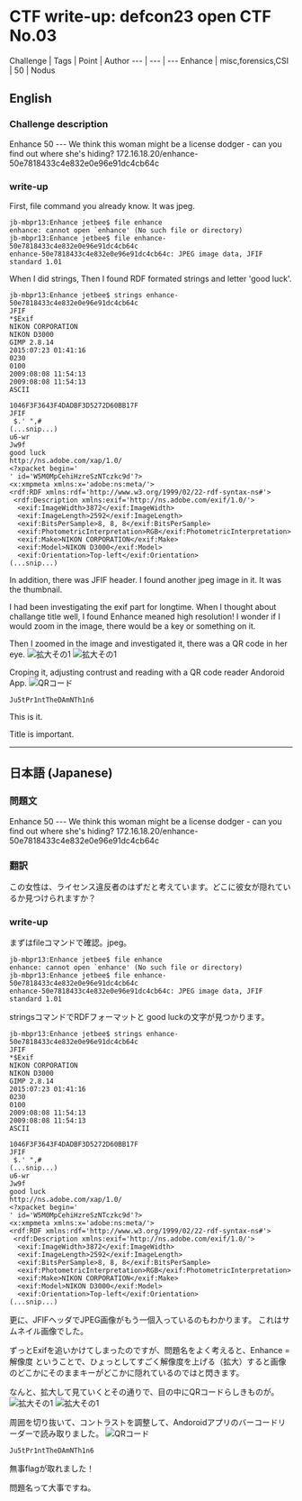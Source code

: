 # CTF write-up: defcon23 open CTF No.03
Challenge | Tags | Point | Author
--- | --- | ---
Enhance | misc,forensics,CSI | 50 | Nodus

## English

### Challenge description
Enhance 50 --- We think this woman might be a license dodger - can you find out where she's hiding? 172.16.18.20/enhance-50e7818433c4e832e0e96e91dc4cb64c

### write-up
First, file command you already know. It was jpeg.
```
jb-mbpr13:Enhance jetbee$ file enhance
enhance: cannot open `enhance' (No such file or directory)
jb-mbpr13:Enhance jetbee$ file enhance-50e7818433c4e832e0e96e91dc4cb64c
enhance-50e7818433c4e832e0e96e91dc4cb64c: JPEG image data, JFIF standard 1.01
```

When I did strings, Then I found RDF formated strings and letter 'good luck'.
```
jb-mbpr13:Enhance jetbee$ strings enhance-50e7818433c4e832e0e96e91dc4cb64c
JFIF
*$Exif
NIKON CORPORATION
NIKON D3000
GIMP 2.8.14
2015:07:23 01:41:16
0230
0100
2009:08:08 11:54:13
2009:08:08 11:54:13
ASCII
                                    
1046F3F3643F4DADBF3D5272D60BB17F
JFIF
 $.' ",#
(...snip...)
u6-wr
Jw9f
good luck
http://ns.adobe.com/xap/1.0/
<?xpacket begin='
' id='W5M0MpCehiHzreSzNTczkc9d'?>
<x:xmpmeta xmlns:x='adobe:ns:meta/'>
<rdf:RDF xmlns:rdf='http://www.w3.org/1999/02/22-rdf-syntax-ns#'>
 <rdf:Description xmlns:exif='http://ns.adobe.com/exif/1.0/'>
  <exif:ImageWidth>3872</exif:ImageWidth>
  <exif:ImageLength>2592</exif:ImageLength>
  <exif:BitsPerSample>8, 8, 8</exif:BitsPerSample>
  <exif:PhotometricInterpretation>RGB</exif:PhotometricInterpretation>
  <exif:Make>NIKON CORPORATION</exif:Make>
  <exif:Model>NIKON D3000</exif:Model>
  <exif:Orientation>Top-left</exif:Orientation>
(...snip...)
```

In addition, there was JFIF header. I found another jpeg image in it.
It was the thumbnail.

I had been investigating the exif part for longtime.
When I thought about challange title well, I found Enhance meaned high resolution!
I wonder if I would zoom in the image, there would be a key or something on it.

Then I zoomed in the image and investigated it, there was a QR code in her eye.
![拡大その1](dc23.openCTF.writeup.03.Enhance_ss01.png "拡大その1")
![拡大その1](dc23.openCTF.writeup.03.Enhance_ss02.png "拡大その2")

Croping it, adjusting contrust and reading with a QR code reader Andoroid App.
![QRコード](dc23.openCTF.writeup.03.Enhance_ss03.png "QRコード")
```
Ju5tPr1ntTheDAmNTh1n6
```
This is it.

Title is important.

---

## 日本語 (Japanese)

### 問題文
Enhance 50 --- We think this woman might be a license dodger - can you find out where she's hiding? 172.16.18.20/enhance-50e7818433c4e832e0e96e91dc4cb64c

### 翻訳
この女性は、ライセンス違反者のはずだと考えています。どこに彼女が隠れているか見つけられますか？

### write-up
まずはfileコマンドで確認。jpeg。
```
jb-mbpr13:Enhance jetbee$ file enhance
enhance: cannot open `enhance' (No such file or directory)
jb-mbpr13:Enhance jetbee$ file enhance-50e7818433c4e832e0e96e91dc4cb64c
enhance-50e7818433c4e832e0e96e91dc4cb64c: JPEG image data, JFIF standard 1.01
```

stringsコマンドでRDFフォーマットと good luckの文字が見つかります。
```
jb-mbpr13:Enhance jetbee$ strings enhance-50e7818433c4e832e0e96e91dc4cb64c
JFIF
*$Exif
NIKON CORPORATION
NIKON D3000
GIMP 2.8.14
2015:07:23 01:41:16
0230
0100
2009:08:08 11:54:13
2009:08:08 11:54:13
ASCII
                                    
1046F3F3643F4DADBF3D5272D60BB17F
JFIF
 $.' ",#
(...snip...)
u6-wr
Jw9f
good luck
http://ns.adobe.com/xap/1.0/
<?xpacket begin='
' id='W5M0MpCehiHzreSzNTczkc9d'?>
<x:xmpmeta xmlns:x='adobe:ns:meta/'>
<rdf:RDF xmlns:rdf='http://www.w3.org/1999/02/22-rdf-syntax-ns#'>
 <rdf:Description xmlns:exif='http://ns.adobe.com/exif/1.0/'>
  <exif:ImageWidth>3872</exif:ImageWidth>
  <exif:ImageLength>2592</exif:ImageLength>
  <exif:BitsPerSample>8, 8, 8</exif:BitsPerSample>
  <exif:PhotometricInterpretation>RGB</exif:PhotometricInterpretation>
  <exif:Make>NIKON CORPORATION</exif:Make>
  <exif:Model>NIKON D3000</exif:Model>
  <exif:Orientation>Top-left</exif:Orientation>
(...snip...)
```

更に、JFIFヘッダでJPEG画像がもう一個入っているのもわかります。
これはサムネイル画像でした。

ずっとExifを追いかけてしまったのですが、問題名をよく考えると、Enhance = 解像度 ということで、ひょっとしてすごく解像度を上げる（拡大）すると画像のどこかにそのままキーがどこかに隠れているのではと閃きます。

なんと、拡大して見ていくとその通りで、目の中にQRコードらしきものが。
![拡大その1](dc23.openCTF.writeup.03.Enhance_ss01.png "拡大その1")
![拡大その1](dc23.openCTF.writeup.03.Enhance_ss02.png "拡大その2")

周囲を切り抜いて、コントラストを調整して、Andoroidアプリのバーコードリーダーで読み取りました。
![QRコード](dc23.openCTF.writeup.03.Enhance_ss03.png "QRコード")
```
Ju5tPr1ntTheDAmNTh1n6
```
無事flagが取れました！

問題名って大事ですね。
